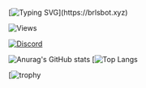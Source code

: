 [![Typing SVG](https://readme-typing-svg.herokuapp.com?font=roboto&color=%23F7C51D&size=18&vCenter=true&height=16&lines=👋+Hey+there,+I'm+Marshy.)](https://brlsbot.xyz)

![Views](https://komarev.com/ghpvc/?username=marshxan&style=flat-square&color=ff69b4)

[![Discord](https://lanyard.cnrad.dev/api/931980616344416316)](https://discord.gg/dB7aTvKfpf)
 






![Anurag's GitHub stats](https://github-readme-stats.vercel.app/api?username=Marshxan&show_icons=true&theme=radical)   [![Top Langs](https://github-readme-stats.vercel.app/api/top-langs/?username=Marshxan&layout=compact&theme=dracula&langs_count=8)

[![trophy](https://github-profile-trophy.vercel.app/?username=Marshxan&theme=onestar&no-bg=false&title=Organizations,Commits,Repositories)
